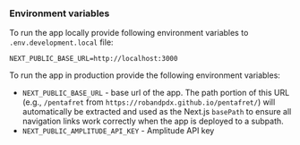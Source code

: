 ### Environment variables

To run the app locally provide following environment variables to `.env.development.local` file:

```
NEXT_PUBLIC_BASE_URL=http://localhost:3000
```

To run the app in production provide the following environment variables:

- `NEXT_PUBLIC_BASE_URL` - base url of the app. The path portion of this URL (e.g., `/pentafret` from `https://robandpdx.github.io/pentafret/`) will automatically be extracted and used as the Next.js `basePath` to ensure all navigation links work correctly when the app is deployed to a subpath.
- `NEXT_PUBLIC_AMPLITUDE_API_KEY` - Amplitude API key
